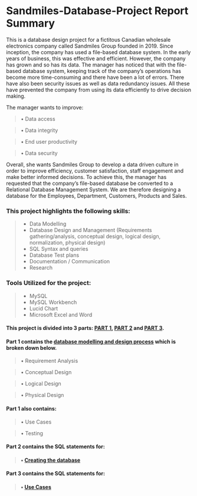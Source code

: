 # Sandmiles-Database-Project Report Summary
This is a database design project for a fictitous Canadian wholesale electronics company called Sandmiles Group founded in 2019. Since
inception, the company has used a file-based database system. In the early years of business, this was effective and efficient. However, the company has grown and so has its data. The manager has noticed that with the file-based database system, keeping track of the company’s operations has become more time-consuming and there have been a lot of errors. There have also been security issues as well as data redundancy issues. All these have prevented the
company from using its data efficiently to drive decision making.

The manager wants to improve:

> • Data access

> • Data integrity

>• End user productivity

>• Data security

Overall, she wants Sandmiles Group to develop a data driven culture in order to improve
efficiency, customer satisfaction, staff engagement and make better informed decisions. To
achieve this, the manager has requested that the company’s file-based database be converted
to a Relational Database Management System. We are therefore designing a database for the
Employees, Department, Customers, Products and Sales.

### This project highlights the following skills:
> * Data Modelling
> * Database Design and Management (Requirements gathering/analysis, conceptual design, logical design, normalization, physical design)
> * SQL Syntax and queries 
> * Database Test plans
> * Documentation / Communication
> * Research

### Tools Utilized for the project:
> * MySQL
> * MySQL Workbench
> * Lucid Chart
> * Microsoft Excel and Word

#### This project is divided into 3  parts: [PART 1](https://github.com/Jennie-Techie/Sandmiles-Database-Project/blob/2e7598bbc69cc7e528377f92fb610f97a3f53fed/Sandmile%20Group%20Database%20Project.pdf),  [PART 2](https://github.com/Jennie-Techie/Sandmiles-Database-Project/blob/2e7598bbc69cc7e528377f92fb610f97a3f53fed/create_database_sandmile_group_project.sql) and [PART 3](https://github.com/Jennie-Techie/Sandmiles-Database-Project/blob/2e7598bbc69cc7e528377f92fb610f97a3f53fed/Sandmile_Group.sql).

#### Part 1 contains the [database modelling and design process](https://github.com/Jennie-Techie/Sandmiles-Database-Project/blob/2e7598bbc69cc7e528377f92fb610f97a3f53fed/Sandmile%20Group%20Database%20Project.pdf) which is broken down below. 
> • Requirement Analysis

> • Conceptual Design

> • Logical Design

> • Physical Design

#### Part 1 also contains: 
> • Use Cases

> • Testing


#### Part 2 contains the SQL statements for:
> #### • [Creating the database](https://github.com/Jennie-Techie/Sandmiles-Database-Project/blob/2e7598bbc69cc7e528377f92fb610f97a3f53fed/create_database_sandmile_group_project.sql)

#### Part 3 contains the SQL statements for:
> #### • [Use Cases](https://github.com/Jennie-Techie/Sandmiles-Database-Project/blob/2e7598bbc69cc7e528377f92fb610f97a3f53fed/Sandmile_Group.sql)



